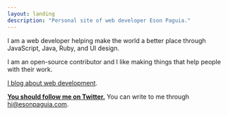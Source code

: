 ```yaml
---
layout: landing
description: "Personal site of web developer Eson Paguia."
---
```


I am a web developer helping make the world a better place through
JavaScript, Java, Ruby, and UI design.

I am an open-source contributor and I like making things that help people with 
their work. 

[I blog about web development](http://esonpaguia.com/til).

__[You should follow me on Twitter.][twitter]__ You can write to me through
[hi@esonpaguia.com].

[twitter]: https://twitter.com/esonpaguia
[hi@esonpaguia.com]: mailto:hi@esonpaguia.com